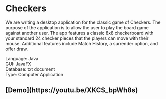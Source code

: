 # Checkers

We are writing a desktop application for the classic game of Checkers. The purpose of the application is to allow the user to play the board game against another user. The app features a classic 8x8 checkerboard with your standard 24 checker pieces that the players can move with their mouse.
Additional features include Match History, a surrender option, and offer draw.

Language: Java  
GUI: JavaFX  
Database: txt document  
Type: Computer Application  

<h2>[Demo](https://youtu.be/XKCS_bpWh8s)</h2>
